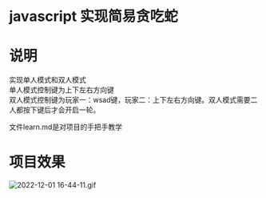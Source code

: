 # javascript 实现简易贪吃蛇

# 说明

实现单人模式和双人模式<br>
单人模式控制键为上下左右方向键<br>
双人模式控制键为玩家一：wsad键，玩家二：上下左右方向键。双人模式需要二人都按下键后才会开启一轮。<br>

文件learn.md是对项目的手把手教学
# 项目效果

![2022-12-01 16-44-11.gif](https://s2.loli.net/2022/12/01/J3zLeXTP5aBi8qI.gif)

